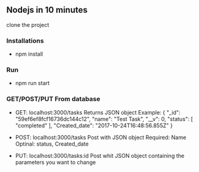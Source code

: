 ## Nodejs in 10 minutes

clone the project

### Installations
* npm install

### Run
* npm run start

### GET/POST/PUT From database
* GET: localhost:3000/tasks
    Returns JSON object
    Example:
        {
            "_id": "59ef6ef8fcf16736dc144c12",
            "name": "Test Task",
            "__v": 0,
            "status": [
                "completed"
            ],
            "Created_date": "2017-10-24T16:48:56.855Z"
        }

* POST: localhost:3000/tasks
    Post with JSON object
        Required: Name
        Optinal: status, Created_date

* PUT: localhost:3000/tasks:id
    Post whit JSON object containing the parameters you want to change
